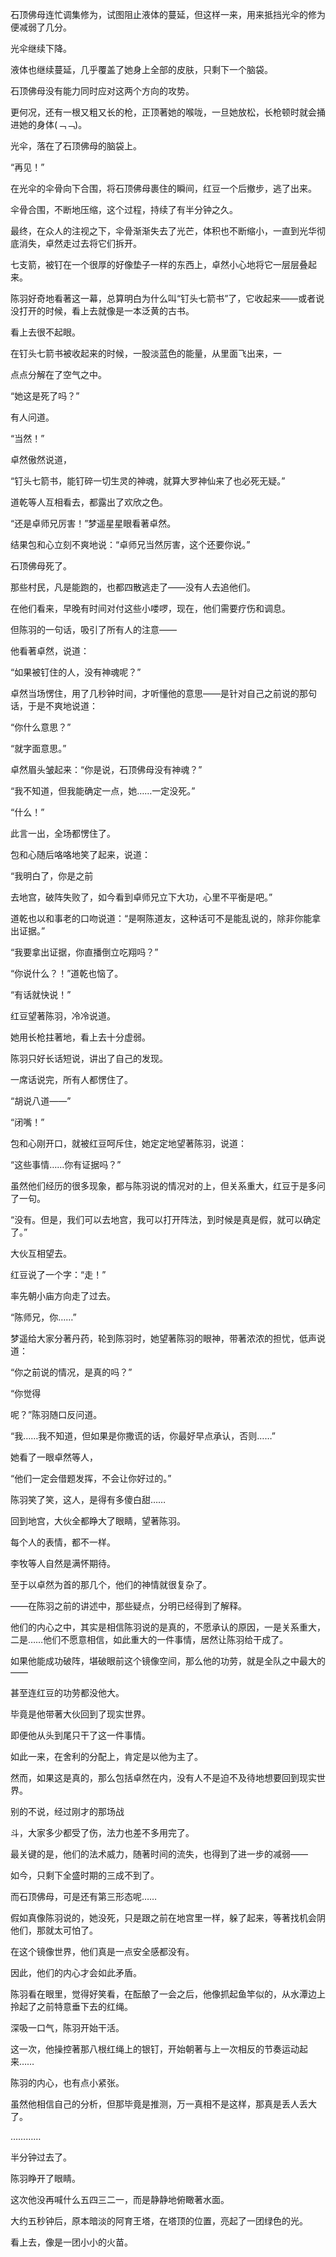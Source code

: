 石顶佛母连忙调集修为，试图阻止液体的蔓延，但这样一来，用来抵挡光伞的修为便减弱了几分。

光伞继续下降。

液体也继续蔓延，几乎覆盖了她身上全部的皮肤，只剩下一个脑袋。

石顶佛母没有能力同时应对这两个方向的攻势。

更何况，还有一根又粗又长的枪，正顶著她的喉咙，一旦她放松，长枪顿时就会捅进她的身体(﹁﹁)。

光伞，落在了石顶佛母的脑袋上。

“再见！”

在光伞的伞骨向下合围，将石顶佛母裹住的瞬间，红豆一个后撤步，逃了出来。

伞骨合围，不断地压缩，这个过程，持续了有半分钟之久。

最终，在众人的注视之下，伞骨渐渐失去了光芒，体积也不断缩小，一直到光华彻底消失，卓然走过去将它们拆开。

七支箭，被钉在一个很厚的好像垫子一样的东西上，卓然小心地将它一层层叠起来。

陈羽好奇地看著这一幕，总算明白为什么叫“钉头七箭书”了，它收起来——或者说没打开的时候，看上去就像是一本泛黄的古书。

看上去很不起眼。

在钉头七箭书被收起来的时候，一股淡蓝色的能量，从里面飞出来，一

点点分解在了空气之中。

“她这是死了吗？”

有人问道。

“当然！”

卓然傲然说道，

“钉头七箭书，能钉碎一切生灵的神魂，就算大罗神仙来了也必死无疑。”

道乾等人互相看去，都露出了欢欣之色。

“还是卓师兄厉害！”梦遥星星眼看著卓然。

结果包和心立刻不爽地说：“卓师兄当然厉害，这个还要你说。”

石顶佛母死了。

那些村民，凡是能跑的，也都四散逃走了——没有人去追他们。

在他们看来，早晚有时间对付这些小喽啰，现在，他们需要疗伤和调息。

但陈羽的一句话，吸引了所有人的注意——

他看著卓然，说道：

“如果被钉住的人，没有神魂呢？”

卓然当场愣住，用了几秒钟时间，才听懂他的意思——是针对自己之前说的那句话，于是不爽地说道：

“你什么意思？”

“就字面意思。”

卓然眉头皱起来：“你是说，石顶佛母没有神魂？”

“我不知道，但我能确定一点，她……一定没死。”

“什么！”

此言一出，全场都愣住了。

包和心随后咯咯地笑了起来，说道：

“我明白了，你是之前

去地宫，破阵失败了，如今看到卓师兄立下大功，心里不平衡是吧。”

道乾也以和事老的口吻说道：“是啊陈道友，这种话可不是能乱说的，除非你能拿出证据。”

“我要拿出证据，你直播倒立吃翔吗？”

“你说什么？！”道乾也恼了。

“有话就快说！”

红豆望著陈羽，冷冷说道。

她用长枪拄著地，看上去十分虚弱。

陈羽只好长话短说，讲出了自己的发现。

一席话说完，所有人都愣住了。

“胡说八道——”

“闭嘴！”

包和心刚开口，就被红豆呵斥住，她定定地望著陈羽，说道：

“这些事情……你有证据吗？”

虽然他们经历的很多现象，都与陈羽说的情况对的上，但关系重大，红豆于是多问了一句。

“没有。但是，我们可以去地宫，我可以打开阵法，到时候是真是假，就可以确定了。”

大伙互相望去。

红豆说了一个字：“走！”

率先朝小庙方向走了过去。

“陈师兄，你……”

梦遥给大家分著丹药，轮到陈羽时，她望著陈羽的眼神，带著浓浓的担忧，低声说道：

“你之前说的情况，是真的吗？”

“你觉得

呢？”陈羽随口反问道。

“我……我不知道，但如果是你撒谎的话，你最好早点承认，否则……”

她看了一眼卓然等人，

“他们一定会借题发挥，不会让你好过的。”

陈羽笑了笑，这人，是得有多傻白甜……

回到地宫，大伙全都睁大了眼睛，望著陈羽。

每个人的表情，都不一样。

李牧等人自然是满怀期待。

至于以卓然为首的那几个，他们的神情就很复杂了。

——在陈羽之前的讲述中，那些疑点，分明已经得到了解释。

他们的内心之中，其实是相信陈羽说的是真的，不愿承认的原因，一是关系重大，二是……他们不愿意相信，如此重大的一件事情，居然让陈羽给干成了。

如果他能成功破阵，堪破眼前这个镜像空间，那么他的功劳，就是全队之中最大的——

甚至连红豆的功劳都没他大。

毕竟是他带著大伙回到了现实世界。

即便他从头到尾只干了这一件事情。

如此一来，在舍利的分配上，肯定是以他为主了。

然而，如果这是真的，那么包括卓然在内，没有人不是迫不及待地想要回到现实世界。

别的不说，经过刚才的那场战

斗，大家多少都受了伤，法力也差不多用完了。

最关键的是，他们的法术威力，随著时间的流失，也得到了进一步的减弱——

如今，只剩下全盛时期的三成不到了。

而石顶佛母，可是还有第三形态呢……

假如真像陈羽说的，她没死，只是跟之前在地宫里一样，躲了起来，等著找机会阴他们，那就太可怕了。

在这个镜像世界，他们真是一点安全感都没有。

因此，他们的内心才会如此矛盾。

陈羽看在眼里，觉得好笑看，在酝酿了一会之后，他像抓起鱼竿似的，从水潭边上拎起了之前特意垂下去的红绳。

深吸一口气，陈羽开始干活。

这一次，他操控著那八根红绳上的银钉，开始朝著与上一次相反的节奏运动起来……

陈羽的内心，也有点小紧张。

虽然他相信自己的分析，但那毕竟是推测，万一真相不是这样，那真是丢人丢大了。

…………

半分钟过去了。

陈羽睁开了眼睛。

这次他没再喊什么五四三二一，而是静静地俯瞰著水面。

大约五秒钟后，原本暗淡的阿育王塔，在塔顶的位置，亮起了一团绿色的光。

看上去，像是一团小小的火苗。
